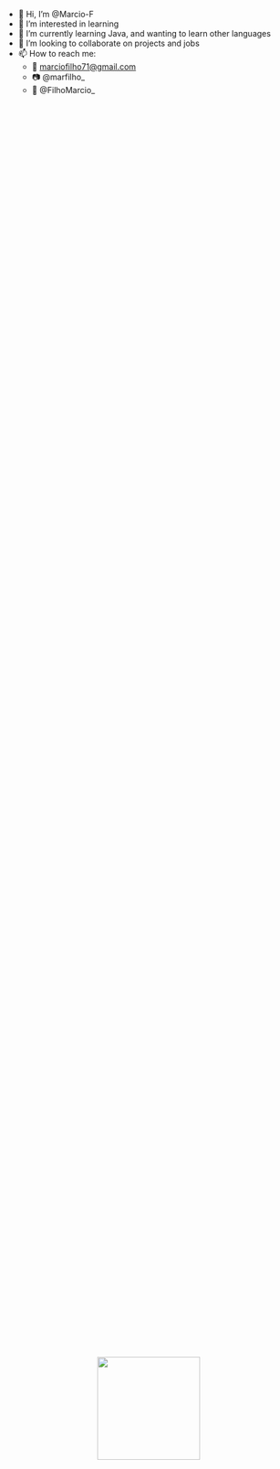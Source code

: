 - 👋 Hi, I’m @Marcio-F
- 👀 I’m interested in learning
- 🌱 I’m currently learning Java, and wanting to learn other languages
- 💞️ I’m looking to collaborate on projects and jobs
- 📫 How to reach me: 
  - 📧 marciofilho71@gmail.com
  - 📷 @marfilho_
  - 🐳 @FilhoMarcio_

##

<div align="center" gap=100px>
  <img height="180em" style="margin: 1000px" src="https://github-readme-stats-gamma-eight-63.vercel.app/api?username=Marcio-F&show_icons=true&theme=codeSTACKr" />
  <img height="180em" src="https://github-readme-stats-gamma-eight-63.vercel.app//api/top-langs/?username=Marcio-F&layout=compact&theme=codeSTACKr&exclude_repo=Projeto-2-SO2-SimpleOS" />
</div>

<!---
Marcio-F/Marcio-F is a ✨ special ✨ repository because its `README.md` (this file) appears on your GitHub profile.
You can click the Preview link to take a look at your changes.
--->
